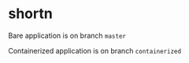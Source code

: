 # shortn

Bare application is on branch `master`

Containerized application is on branch `containerized`
